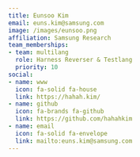 ```yaml
---
title: Eunsoo Kim
email: euns.kim@samsung.com
image: /images/eunsoo.png
affiliation: Samsung Research
team_memberships:
- team: multilang
  role: Harness Reverser & Testlang
  priority: 10
social:
- name: www
  icon: fa-solid fa-house
  link: https://hahah.kim/
- name: github
  icon: fa-brands fa-github
  link: https://github.com/hahahkim
- name: email
  icon: fa-solid fa-envelope
  link: mailto:euns.kim@samsung.com
---
```




